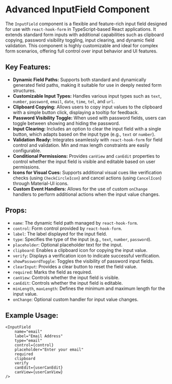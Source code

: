 # Advanced InputField Component

The `InputField` component is a flexible and feature-rich input field designed for use with `react-hook-form` in TypeScript-based React applications. It extends standard form inputs with additional capabilities such as clipboard copying, password visibility toggling, input clearing, and dynamic field validation. This component is highly customizable and ideal for complex form scenarios, offering full control over input behavior and UI features.

## Key Features:
- **Dynamic Field Paths:** Supports both standard and dynamically generated field paths, making it suitable for use in deeply nested form structures.
- **Customizable Input Types:** Handles various input types such as `text`, `number`, `password`, `email`, `date`, `time`, `tel`, and `url`.
- **Clipboard Copying:** Allows users to copy input values to the clipboard with a simple button click, displaying a tooltip for feedback.
- **Password Visibility Toggle:** When used with password fields, users can toggle between showing and hiding the password.
- **Input Clearing:** Includes an option to clear the input field with a single button, which adapts based on the input type (e.g., `text` or `number`).
- **Validation Ready:** Integrates seamlessly with `react-hook-form` for field control and validation. Min and max length constraints are easily configurable.
- **Conditional Permissions:** Provides `canView` and `canEdit` properties to control whether the input field is visible and editable based on user permissions.
- **Icons for Visual Cues:** Supports additional visual cues like verification checks (using `CheckCircleIcon`) and cancel actions (using `CancelIcon`) through Material-UI icons.
- **Custom Event Handlers:** Allows for the use of custom `onChange` handlers to perform additional actions when the input value changes.

## Props:
- `name`: The dynamic field path managed by `react-hook-form`.
- `control`: Form control provided by `react-hook-form`.
- `label`: The label displayed for the input field.
- `type`: Specifies the type of the input (e.g., `text`, `number`, `password`).
- `placeholder`: Optional placeholder text for the input.
- `clipboard`: Enables a clipboard icon for copying the input value.
- `verify`: Displays a verification icon to indicate successful verification.
- `showPasswordToggle`: Toggles the visibility of password input fields.
- `clearInput`: Provides a clear button to reset the field value.
- `required`: Marks the field as required.
- `canView`: Controls whether the input field is visible.
- `canEdit`: Controls whether the input field is editable.
- `minLength`, `maxLength`: Defines the minimum and maximum length for the input value.
- `onChange`: Optional custom handler for input value changes.

## Example Usage:
```tsx
<InputField
    name="email"
    label="Email Address"
    type="email"
    control={control}
    placeholder="Enter your email"
    required
    clipboard
    verify
    canEdit={userCanEdit}
    canView={userCanView}
/>
